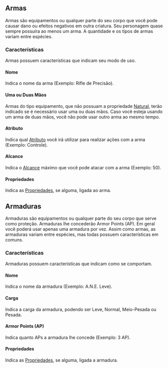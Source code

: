 ## Armas

Armas são equipamentos ou qualquer parte do seu corpo que você pode causar dano ou efeitos negativos em outra criatura. Seu personagem quase sempre possuíra ao menos um arma. A quantidade e os tipos de armas variam entre espécies.


### Características

Armas possuem características que indicam seu modo de uso.

#### Nome
Indica o nome da arma (Exemplo: Rifle de Precisão).

#### Uma ou Duas Mãos

Armas do tipo equipamento, que não possuam a propriedade [Natural](./properties.md#natural), terão indicado se é necessário usar uma ou duas mãos. Caso você esteja usando um arma de duas mãos, você não pode usar outro arma ao mesmo tempo.

#### Atributo
Indica qual [Atributo](../2_character/index.md#atributos) você irá utilizar para realizar ações com a arma (Exemplo: Controle).

#### Alcance
Indica o [Alcance](./distance.md#alcance-e-distância) máximo que você pode atacar com a arma (Exemplo: 50).

#### Propriedades
Indica as [Propriedades](./properties.md#propriedades-de-armas), se alguma, ligada ao arma.

## Armaduras

Armaduras são equipamentos ou qualquer parte do seu corpo que serve como proteção. Armaduras lhe concederão Armor Points (AP). Em geral você poderá usar apenas uma armadura por vez. Assim como armas, as armaduras variam entre espécies, mas todas possuem características em comuns.

### Características
Armaduras possuem características que indicam como se comportam.

#### Nome
Indica o nome da armadura (Exemplo: A.N.E. Leve).

#### Carga
Indica a carga da armadura, podendo ser Leve, Normal, Meio-Pesada ou Pesada.

#### Armor Points (AP)
Indica quanto APs a armadura lhe concede (Exemplo: 3 AP).

<!-- #### Resiliência
Armaduras podem prover Resistências e Imunidades (Exemplo: Resistência Energia). -->

#### Propriedades
Indica as [Propriedades](./properties.md#propriedades-de-armaduras), se alguma, ligada a armadura.
